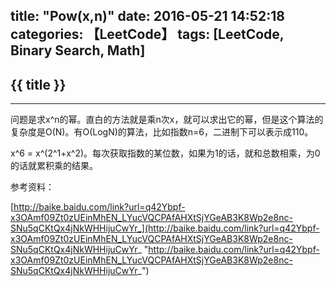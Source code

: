 title: "Pow(x,n)"
date: 2016-05-21 14:52:18
categories: 【LeetCode】
tags: [LeetCode, Binary Search, Math]
---
## {{ title }} ##

---

问题是求x^n的幂。直白的方法就是乘n次x，就可以求出它的幂，但是这个算法的复杂度是O(N)。有O(LogN)的算法，比如指数n=6，二进制下可以表示成110。

x^6 = x^(2^1+x^2)。每次获取指数的某位数，如果为1的话，就和总数相乘，为0的话就累积乘的结果。

参考资料：

[http://baike.baidu.com/link?url=q42Ybpf-x3OAmf09Zt0zUEinMhEN_LYucVQCPAfAHXtSjYGeAB3K8Wp2e8nc-SNu5qCKtQx4jNkWHHijuCwYr_](http://baike.baidu.com/link?url=q42Ybpf-x3OAmf09Zt0zUEinMhEN_LYucVQCPAfAHXtSjYGeAB3K8Wp2e8nc-SNu5qCKtQx4jNkWHHijuCwYr_ "http://baike.baidu.com/link?url=q42Ybpf-x3OAmf09Zt0zUEinMhEN_LYucVQCPAfAHXtSjYGeAB3K8Wp2e8nc-SNu5qCKtQx4jNkWHHijuCwYr_")